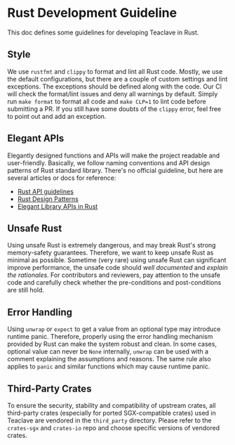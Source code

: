 # Rust Development Guideline

This doc defines some guidelines for developing Teaclave in Rust.

## Style

We use `rustfmt` and `clippy` to format and lint all Rust code. Mostly, we use
the default configurations, but there are a couple of custom settings and lint
exceptions. The exceptions should be defined along with the code. Our CI will
check the format/lint issues and deny all warnings by default. Simply run `make
format` to format all code and `make CLP=1` to lint code before submitting a PR.
If you still have some doubts of the `clippy` error, feel free to point out and
add an exception.

## Elegant APIs

Elegantly designed functions and APIs will make the project readable and
user-friendly. Basically, we follow naming conventions and API design patterns
of Rust standard library. There's no official guideline, but here are several
articles or docs for reference:

  - [Rust API guidelines](https://rust-lang.github.io/api-guidelines/)
  - [Rust Design Patterns](https://github.com/rust-unofficial/patterns)
  - [Elegant Library APIs in Rust](https://deterministic.space/elegant-apis-in-rust.html#what-makes-an-api-elegant)

## Unsafe Rust

Using unsafe Rust is extremely dangerous, and may break Rust's strong
memory-safety guarantees. Therefore, we want to keep unsafe Rust as minimal as
possible. Sometime (very rare) using unsafe Rust can significant improve
performance, the unsafe code should *well documented* and *explain the
rationales*. For contributors and reviewers, pay attention to the unsafe code
and carefully check whether the pre-conditions and post-conditions are still
hold.

## Error Handling

Using `unwrap` or `expect` to get a value from an optional type may introduce
runtime panic. Therefore, properly using the error handling mechanism provided
by Rust can make the system robust and clean. In some cases, optional value can
never be `None` internally, `unwrap` can be used with a comment explaining the
assumptions and reasons. The same rule also applies to `panic` and similar
functions which may cause runtime panic.

## Third-Party Crates

To ensure the security, stability and compatibility of upstream crates, all
third-party crates (especially for ported SGX-compatible crates) used in
Teaclave are vendored in the `third_party` directory. Please refer to the
`crates-sgx` and `crates-io` repo and choose specific versions of vendored
crates.
